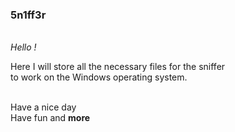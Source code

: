 <h3>5n1ff3r</h3>
<br>
<i>Hello !</i>
<p>
Here I will store all the necessary files for the sniffer<br>
to work on the Windows operating system.<br>
</p><br>
Have a nice day<br>
Have fun and <b>more</b> 
